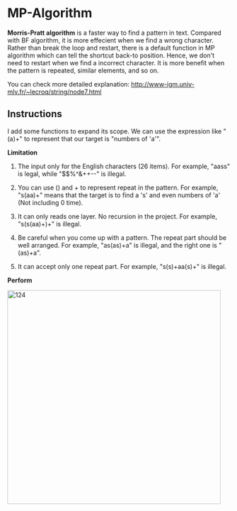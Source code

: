 # MP-Algorithm

**Morris-Pratt algorithm** is a faster way to find a pattern in text. Compared with BF algorithm, it is more effecient when we find a wrong character. Rather than break the loop and restart, there is a default function in MP algorithm which can tell the shortcut back-to position. Hence, we don't need to restart when we find a incorrect character. It is more benefit when the pattern is repeated, similar elements, and so on.

You can check more detailed explanation: http://www-igm.univ-mlv.fr/~lecroq/string/node7.html 

## Instructions
I add some functions to expand its scope. We can use the expression like "(a)+" to represent that our target is "numbers of 'a'".

**Limitation**

1. The input only for the English characters (26 items). For example, "aass" is legal, while "$$%^&++--" is illegal.

2. You can use () and + to represent repeat in the pattern. For example, "s(aa)+" means that the target is to find a 's' and even numbers of 'a' (Not including 0 time).

3. It can only reads one layer. No recursion in the project. For example, "s(s(aa)+)+" is illegal.

4. Be careful when you come up with a pattern. The repeat part should be well arranged. For example, "as(as)+a" is illegal, and the right one is "(as)+a".

5. It can accept only one repeat part. For example, "s(s)+aa(s)+" is illegal.

**Perform**

<img width="482" alt="124" src="https://user-images.githubusercontent.com/41135423/44641850-c4e49400-a9fb-11e8-80be-0ce39859e94b.png">
